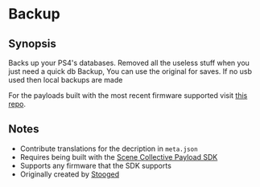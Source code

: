Backup
===

## Synopsis
Backs up your PS4's databases. Removed all the useless stuff when you just need a quick db Backup, You
 can use the original for saves. If no usb used then local backups are made
 
 For the payloads built with the most recent firmware supported visit [this repo].

## Notes
- Contribute translations for the decription in `meta.json`
- Requires being built with the [Scene Collective Payload SDK]
- Supports any firmware that the SDK supports
- Originally created by [Stooged]

[//]: #
  [Scene Collective Payload SDK]: <https://github.com/Scene-Collective/ps4-payload-sdk>
  [this repo]: <https://github.com/Scene-Collective/ps4-payload-repo>
  [Stooged]: <https://github.com/stooged/DB_SG_Backup-50X>

